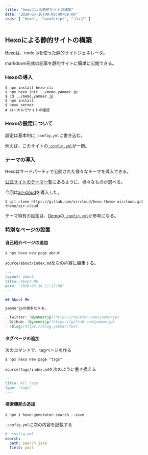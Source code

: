```yaml
---
title: "hexoによる静的サイトの構築"
date: "2020-03-16T09:09:00+09:00"
tags: [ "hexo", "JavaScript", "ブログ" ]
---
```


## Hexoによる静的サイトの構築

[Hexo](https://hexo.io/)は、node.jsを使った静的サイトジェネレータ。

markdown形式の記事を静的サイトに簡単に公開できる。

### Hexoの導入

```shell
$ npm install hexo-cli
$ npx hexo init ../memo.yammer.jp 
$ cd ../memo.yammer.jp
$ npm install
$ hexo server
# ローカルでサイトの確認
```

### Hexoの設定について

設定は基本的に`_config.yml`に書き込む。

例えば、このサイトの[`_config.yml`](https://github.com/yammerjp/memo.yammer.jp/blob/master/_config.yml)が一例。

### テーマの導入

Hexoはサードパーティで公開された様々なテーマを導入できる。

[公式サイトのテーマ一覧](https://hexo.io/themes/)にあるように、様々なものが選べる。

今回は[air-cloud](https://github.com/aircloud/hexo-theme-aircloud)を導入した。

```shell
$ git clone https://github.com/aircloud/hexo-theme-aircloud.git theme/air-cloud
```

テーマ特有の設定は、[Demo](https://github.com/aircloud/hexo-aircloud-blog)の[`_config.yml`](https://github.com/aircloud/hexo-aircloud-blog/blob/master/_config.yml)が参考になる。

### 特別なページの設置

#### 自己紹介ページの追加

```shell
$ npx hexo new page about
```

`source/about/index.md`を次の内容に編集する。


```md
---
layout: about
title: About Me
date: "2020-03-16 11:22:00"
---

## About Me

yammerjpの雑多なメモ。

- twitter: [@yammerjp](https://twitter.com/yammerjp)
- GitHub: [@yammerjp](https://github.com/yammerjp) 
- [blog](https://blog.yammer.fun)

```


#### タグページの追加

次のコマンドで、tagページを作る

```shell
$ npx hexo new page "tags"
```

`source/tags/index.md`を次のように書き換える


```md
---
title: All tags
type: "tags"
--- 
```

#### 検索機能の追加

```shell
$ npm i hexo-generator-search --save
```

`_config.yml`に次の内容を記載する

```yaml
# _config.yml
search:
  path: search.json
  field: post
```
